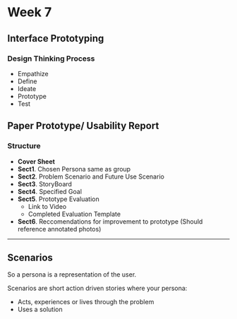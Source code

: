 # Week 7

## Interface Prototyping

### Design Thinking Process

- Empathize
- Define
- Ideate
- Prototype
- Test

## Paper Prototype/ Usability Report

### Structure

- **Cover Sheet**
- **Sect1**. Chosen Persona same as group
- **Sect2**. Problem Scenario and Future Use Scenario
- **Sect3**. StoryBoard
- **Sect4**. Specified Goal
- **Sect5**. Prototype Evaluation
  - Link to Video
  - Completed Evaluation Template
- **Sect6**. Reccomendations for improvement to prototype (Should reference annotated photos)

---

## Scenarios

So a persona is a representation of the user.

Scenarios are short action driven stories where your persona:

- Acts, experiences or lives through the problem
- Uses a solution

